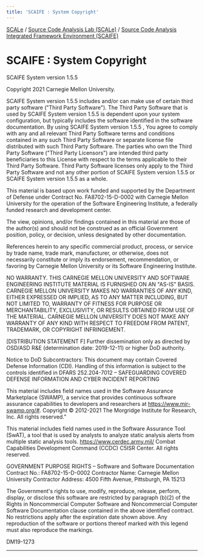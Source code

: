 ```yaml
---
title: 'SCAIFE : System Copyright'
---
```

[SCALe](index.md) / [Source Code Analysis Lab (SCALe)](Welcome.md) / [Source Code Analysis Integrated Framework Environment (SCAIFE)](SCAIFE-Welcome.md)

SCAIFE : System Copyright
=========================

SCAIFE System version 1.5.5

Copyright 2021 Carnegie Mellon University.

SCAIFE System version 1.5.5  includes and/or can make use of certain third party software ("Third Party Software"). The Third Party Software that is used by SCAIFE System version 1.5.5  is dependent upon your system configuration, but typically includes the software identified in the software documentation. By using SCAIFE System version 1.5.5 , You agree to comply with any and all relevant Third Party Software terms and conditions contained in any such Third Party Software or separate license file distributed with such Third Party Software. The parties who own the Third Party Software ("Third Party Licensors") are intended third party beneficiaries to this License with respect to the terms applicable to their Third Party Software. Third Party Software licenses only apply to the Third Party Software and not any other portion of SCAIFE System version 1.5.5  or SCAIFE System version 1.5.5  as a whole.

This material is based upon work funded and supported by the Department of Defense under Contract No. FA8702-15-D-0002 with Carnegie Mellon University for the operation of the Software Engineering Institute, a federally funded research and development center.

The view, opinions, and/or findings contained in this material are those of the author(s) and should not be construed as an official Government position, policy, or decision, unless designated by other documentation.

References herein to any specific commercial product, process, or service by trade name, trade mark, manufacturer, or otherwise, does not necessarily constitute or imply its endorsement, recommendation, or favoring by Carnegie Mellon University or its Software Engineering Institute.

NO WARRANTY. THIS CARNEGIE MELLON UNIVERSITY AND SOFTWARE ENGINEERING INSTITUTE MATERIAL IS FURNISHED ON AN "AS-IS" BASIS. CARNEGIE MELLON UNIVERSITY MAKES NO WARRANTIES OF ANY KIND, EITHER EXPRESSED OR IMPLIED, AS TO ANY MATTER INCLUDING, BUT NOT LIMITED TO, WARRANTY OF FITNESS FOR PURPOSE OR MERCHANTABILITY, EXCLUSIVITY, OR RESULTS OBTAINED FROM USE OF THE MATERIAL. CARNEGIE MELLON UNIVERSITY DOES NOT MAKE ANY WARRANTY OF ANY KIND WITH RESPECT TO FREEDOM FROM PATENT, TRADEMARK, OR COPYRIGHT INFRINGEMENT.

[DISTRIBUTION STATEMENT F] Further dissemination only as directed by OSD/ASD R&E (determination date: 2019-12-11) or higher DoD authority.

Notice to DoD Subcontractors:  This document may contain Covered Defense Information (CDI).  Handling of this information is subject to the controls identified in DFARS 252.204-7012 – SAFEGUARDING COVERED DEFENSE INFORMATION AND CYBER INCIDENT REPORTING

This material includes field names used in the Software Assurance Marketplace (SWAMP), a service that provides continuous software assurance capabilities to developers and researchers at https://www.mir-swamp.org/#.  Copyright © 2012-2021 The Morgridge Institute for Research, Inc. All rights reserved.”

This material includes field names used in the Software Assurance Tool (SwAT), a tool that is used by analysts to analyze static analysis alerts from multiple static analysis tools. https://www.cerdec.army.mil/ Combat Capabilities Development Command (CCDC) C5ISR Center. All rights reserved.

GOVERNMENT PURPOSE RIGHTS – Software and Software Documentation
Contract No.: FA8702-15-D-0002
Contractor Name: Carnegie Mellon University
Contractor Address: 4500 Fifth Avenue, Pittsburgh, PA 15213

The Government's rights to use, modify, reproduce, release, perform, display, or disclose this software are restricted by paragraph (b)(2) of the Rights in Noncommercial Computer Software and Noncommercial Computer Software Documentation clause contained in the above identified contract. No restrictions apply after the expiration date shown above. Any reproduction of the software or portions thereof marked with this legend must also reproduce the markings.

DM19-1273

------------------------------------------------------------------------
